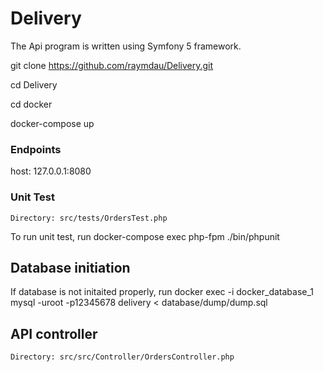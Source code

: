 # Delivery
The Api program is written using Symfony 5 framework.

git clone https://github.com/raymdau/Delivery.git

cd Delivery

cd docker

docker-compose up

### Endpoints
host: 127.0.0.1:8080

### Unit Test
```
Directory: src/tests/OrdersTest.php
```
To run unit test, run docker-compose exec php-fpm ./bin/phpunit

## Database initiation
If database is not initaited properly, run docker exec -i docker_database_1 mysql -uroot -p12345678 delivery < database/dump/dump.sql

## API controller
```
Directory: src/src/Controller/OrdersController.php
```
